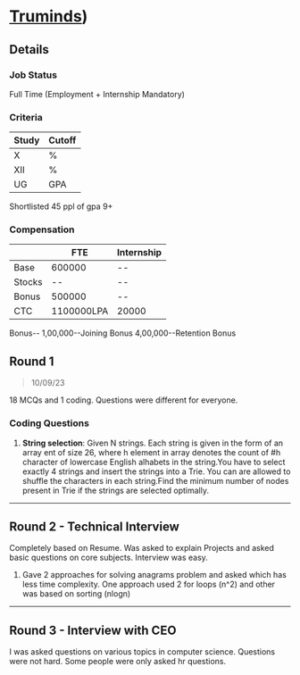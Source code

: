 
# [Truminds](https://www.truminds.com/home))

## Details

### Job Status

Full Time (Employment + Internship Mandatory)

### Criteria

| Study | Cutoff |
|-------|--------|
| X     | %      |
| XII   | %      |
| UG    | GPA    |

[comment]: # (Any other details go under this. This is a comment)
Shortlisted 45 ppl of gpa 9+

### Compensation

|        | FTE        | Internship |
|--------|------------|------------|
| Base   | 600000     | --         |
| Stocks | --         | --         |
| Bonus  | 500000     | --         |
| CTC    | 1100000LPA | 20000      |

[comment]: # (Details about the rounds go under this comment.)
Bonus--
1,00,000--Joining Bonus
4,00,000--Retention Bonus

## Round 1

> 10/09/23

[comment]: # (Summary of the sections and experience below this comment.)

18 MCQs and 1 coding. Questions were different for everyone.

### Coding Questions

1. **String selection**: Given N strings. Each string is given in the form of an array ent of size 26, where h element in array denotes the count of #h character of lowercase English alhabets in the string.You have to select exactly 4 strings and insert the strings into a Trie. You can are allowed to shuffle the characters in each string.Find the minimum number of nodes present in Trie if the strings are selected optimally.
   
---

## Round 2 - Technical Interview

Completely based on Resume. Was asked to explain Projects and asked basic questions on core subjects. Interview was easy.
1. Gave 2 approaches for solving anagrams problem and asked which has less time complexity. One approach used 2 for loops (n^2) and other was based on sorting (nlogn)

---

## Round 3 - Interview with CEO

I was asked questions on various topics in computer science. Questions were not hard. Some people were only asked hr questions.

